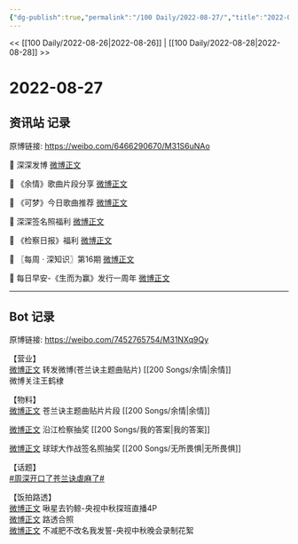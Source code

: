 ```yaml
---
{"dg-publish":true,"permalink":"/100 Daily/2022-08-27/","title":"2022-08-27","created":"2022-12-07T16:25:41.000+08:00","updated":"2023-01-09T17:24:39.037+08:00"}
---
```



<< [[100 Daily/2022-08-26\|2022-08-26]] | [[100 Daily/2022-08-28\|2022-08-28]] >>

# 2022-08-27

## 资讯站 记录

原博链接: https://weibo.com/6466290670/M31S6uNAo

💫 深深发博 [微博正文](https://m.weibo.cn/6466290670/4807189339046593)

💫 《余情》歌曲片段分享 [微博正文](https://m.weibo.cn/6466290670/4807191301983260)

💫 《可梦》今日歌曲推荐 [微博正文](https://m.weibo.cn/6466290670/4807040437061617)

💫 深深签名照福利 [微博正文](https://m.weibo.cn/6466290670/4807216941237014)

💫 《检察日报》福利 [微博正文](https://m.weibo.cn/6466290670/4807198226259153)

💫 〖每周 · 深知识〗第16期 [微博正文](https://m.weibo.cn/6466290670/4807160464937096)

💫 每日早安-《生而为赢》发行一周年 [微博正文](https://m.weibo.cn/6466290670/4806988360058952)

---
## Bot 记录

原博链接: https://weibo.com/7452765754/M31NXq9Qy

【营业】  
[微博正文](https://m.weibo.cn/1736988591/4807178295446110) 转发微博(苍兰诀主题曲贴片) [[200 Songs/余情\|余情]]  
微博关注王鹤棣

【物料】  
[微博正文](https://m.weibo.cn/7259918671/4807167540725046) 苍兰诀主题曲贴片片段 [[200 Songs/余情\|余情]]

[微博正文](https://m.weibo.cn/7168618354/4807179939348687) 沿江检察抽奖 [[200 Songs/我的答案\|我的答案]]

[微博正文](https://m.weibo.cn/5646899336/4807210532867885) 球球大作战签名照抽奖 [[200 Songs/无所畏惧\|无所畏惧]]

【话题】  
[#周深开口了苍兰诀虐麻了#](https://s.weibo.com/weibo?q=%23%E5%91%A8%E6%B7%B1%E5%BC%80%E5%8F%A3%E4%BA%86%E8%8B%8D%E5%85%B0%E8%AF%80%E8%99%90%E9%BA%BB%E4%BA%86%23)

【饭拍路透】  
[微博正文](https://m.weibo.cn/3246571812/4807009192379806) 啾星去钓鲸-央视中秋探班直播4P  
[微博正文](https://m.weibo.cn/7283441479/4807041501107481) 路透合照  
[微博正文](https://m.weibo.cn/3223565345/4807126524102551) 不减肥不改名我发誓-央视中秋晚会录制花絮
